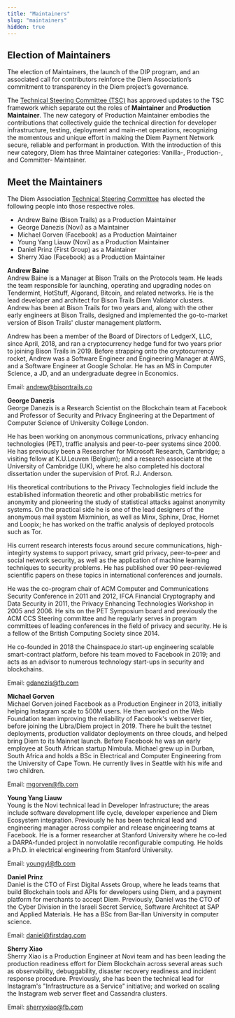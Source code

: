 ```yaml
---
title: "Maintainers"
slug: "maintainers"
hidden: true
---
```

## Election of Maintainers
The election of Maintainers, the launch of the DIP program, and an associated call for contributors reinforce the Diem Association’s commitment to transparency in the Diem project’s governance.

The [Technical Steering Committee (TSC)](https://www.diem.com/en-us/association/#technical_steering_committee) has approved updates to the TSC framework which separate out the roles of **Maintainer** and **Production Maintainer**. The new category of Production Maintainer embodies the contributions that collectively guide the technical direction for developer infrastructure, testing, deployment and main-net operations, recognizing the momentous and unique effort in making the Diem Payment Network secure, reliable and performant in production. With the introduction of this new category, Diem has three Maintainer categories: Vanilla-, Production-, and Committer- Maintainer.


## Meet the Maintainers
The Diem Association [Technical Steering Committee](https://www.diem.com/en-us/association/#technical_steering_committee) has elected the following people into those respective roles.
 - Andrew Baine (Bison Trails) as a Production Maintainer
 - George Danezis (Novi) as a Maintainer
 - Michael Gorven (Facebook) as a Production Maintainer
 - Young Yang Liauw (Novi) as a Production Maintainer
 - Daniel Prinz (First Group) as a Maintainer
 - Sherry Xiao (Facebook) as a Production Maintainer


**Andrew Baine** \
Andrew Baine is a Manager at Bison Trails on the Protocols team. He leads the team
responsible for launching, operating and upgrading nodes on Tendermint, HotStuff,
Algorand, Bitcoin, and related networks. He is the lead developer and architect for Bison Trails Diem Validator clusters. Andrew has been at Bison Trails for two years and, along with the other early engineers at Bison Trails, designed and implemented the go-to-market version of Bison Trails' cluster management platform.

Andrew has been a member of the Board of Directors of LedgerX, LLC, since April, 2018, and ran a cryptocurrency hedge fund for two years prior to joining Bison Trails in 2019. Before strapping onto the cryptocurrency rocket, Andrew was a Software Engineer and Engineering Manager at AWS, and a Software Engineer at Google Scholar. He has an MS in Computer Science, a JD, and an undergraduate degree in Economics.

Email: [andrew@bisontrails.co](mailto:andrew@bisontrails.co)


**George Danezis** \
George Danezis is a Research Scientist on the Blockchain team at Facebook and Professor of Security and Privacy Engineering at the Department of Computer Science of University College London.

He has been working on anonymous communications, privacy enhancing technologies (PET), traffic analysis and peer-to-peer systems since 2000. He has previously been a Researcher for Microsoft Research, Cambridge; a visiting fellow at K.U.Leuven (Belgium); and a research associate at the University of Cambridge (UK), where he also completed his doctoral dissertation under the supervision of Prof. R.J. Anderson.

His theoretical contributions to the Privacy Technologies field include the established information theoretic and other probabilistic metrics for anonymity and pioneering the study of statistical attacks against anonymity systems. On the practical side he is one of the lead designers of the anonymous mail system Mixminion, as well as Minx, Sphinx, Drac, Hornet and Loopix; he has worked on the traffic analysis of deployed protocols such as Tor.

His current research interests focus around secure communications, high-integirty systems to support privacy, smart grid privacy, peer-to-peer and social network security, as well as the application of machine learning techniques to security problems. He has published over 90 peer-reviewed scientific papers on these topics in international conferences and journals.

He was the co-program chair of ACM Computer and Communications Security Conference in 2011 and 2012, IFCA Financial Cryptography and Data Security in 2011, the Privacy Enhancing Technologies Workshop in 2005 and 2006. He sits on the PET Symposium board and previously the ACM CCS Steering committee and he regularly serves in program committees of leading conferences in the field of privacy and security. He is a fellow of the British Computing Society since 2014.

He co-founded in 2018 the Chainspace.io start-up engineering scalable smart-contract platform, before his team moved to Facebook in 2019; and acts as an advisor to numerous technology start-ups in security and blockchains.

Email: [gdanezis@fb.com](mailto:gdanezis@fb.com)


**Michael Gorven** \
Michael Gorven joined Facebook as a Production Engineer in 2013, initially helping Instagram scale to 500M users. He then worked on the Web Foundation team improving the reliability of Facebook's webserver tier, before joining the Libra/Diem project in 2019. There he built the testnet deployments, production validator deployments on three clouds, and helped bring Diem to its Mainnet launch. Before Facebook he was an early employee at South African startup Nimbula. Michael grew up in Durban, South Africa and holds a BSc in Electrical and Computer Engineering from the University of Cape Town. He currently lives in Seattle with his wife and two children.

Email: [mgorven@fb.com](mailto:mgorven@fb.com)


**Young Yang Liauw** \
Young is the Novi technical lead in Developer Infrastructure; the areas include software development life cycle, developer experience and Diem Ecosystem integration.  Previously he has been technical lead and engineering manager across compiler and release engineering teams at Facebook.  He is a former researcher at Stanford University where he co-led a DARPA-funded project in nonvolatile reconfigurable computing. He holds a Ph.D. in electrical engineering from Stanford University.

Email: [youngyl@fb.com](mailto:youngyl@fb.com)


**Daniel Prinz** \
Daniel is the CTO of First Digital Assets Group, where he leads teams that build Blockchain tools and APIs for developers using Diem, and a payment platform for merchants to accept Diem. Previously, Daniel was the CTO of the Cyber Division in the Israeli Secret Service, Software Architect at SAP and Applied Materials. He has a BSc from Bar-Ilan University in computer science.

Email: [daniel@firstdag.com](mailto:daniel@firstdag.com)


**Sherry Xiao** \
Sherry Xiao is a Production Engineer at Novi team and has been leading the production readiness effort for Diem Blockchain across several areas such as observability, debuggability, disaster recovery readiness and incident response procedure. Previously, she has been the technical lead for Instagram's "Infrastructure as a Service" initiative; and worked on scaling the Instagram web server fleet and Cassandra clusters.

Email: [sherryxiao@fb.com](mailto:sherryxiao@fb.com)